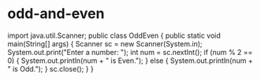 # odd-and-even
import java.util.Scanner;
public class OddEven {
    public static void main(String[] args) {
        Scanner sc = new Scanner(System.in);
        System.out.print("Enter a number: ");
        int num = sc.nextInt();
        if (num % 2 == 0) {
            System.out.println(num + " is Even.");
        } else {
            System.out.println(num + " is Odd.");
        }
        sc.close();
    }
}
